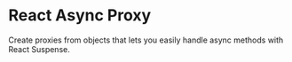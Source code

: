 # React Async Proxy

Create proxies from objects that lets you easily handle async methods with React
Suspense.
